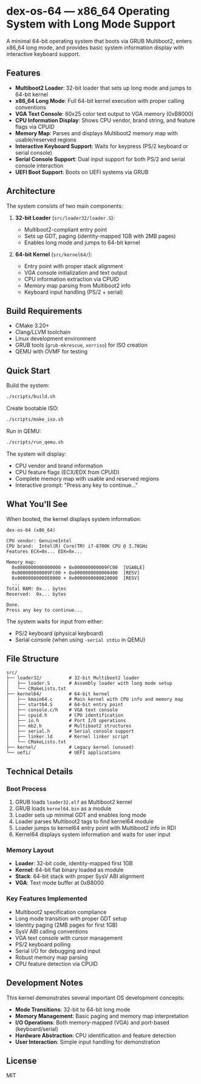 # dex-os-64 — x86_64 Operating System with Long Mode Support

A minimal 64-bit operating system that boots via GRUB Multiboot2, enters x86_64 long mode, and provides basic system information display with interactive keyboard support.

## Features

- **Multiboot2 Loader**: 32-bit loader that sets up long mode and jumps to 64-bit kernel
- **x86_64 Long Mode**: Full 64-bit kernel execution with proper calling conventions
- **VGA Text Console**: 80x25 color text output to VGA memory (0xB8000)
- **CPU Information Display**: Shows CPU vendor, brand string, and feature flags via CPUID
- **Memory Map**: Parses and displays Multiboot2 memory map with usable/reserved regions
- **Interactive Keyboard Support**: Waits for keypress (PS/2 keyboard or serial console)
- **Serial Console Support**: Dual input support for both PS/2 and serial console interaction
- **UEFI Boot Support**: Boots on UEFI systems via GRUB

## Architecture

The system consists of two main components:

1. **32-bit Loader** (`src/loader32/loader.S`):
   - Multiboot2-compliant entry point
   - Sets up GDT, paging (identity-mapped 1GB with 2MB pages)
   - Enables long mode and jumps to 64-bit kernel

2. **64-bit Kernel** (`src/kernel64/`):
   - Entry point with proper stack alignment
   - VGA console initialization and text output
   - CPU information extraction via CPUID
   - Memory map parsing from Multiboot2 info
   - Keyboard input handling (PS/2 + serial)

## Build Requirements

- CMake 3.20+
- Clang/LLVM toolchain
- Linux development environment
- GRUB tools (`grub-mkrescue`, `xorriso`) for ISO creation
- QEMU with OVMF for testing

## Quick Start

Build the system:
```bash
./scripts/build.sh
```

Create bootable ISO:
```bash
./scripts/make_iso.sh
```

Run in QEMU:
```bash
./scripts/run_qemu.sh
```

The system will display:
- CPU vendor and brand information
- CPU feature flags (ECX/EDX from CPUID)
- Complete memory map with usable and reserved regions
- Interactive prompt: "Press any key to continue..."

## What You'll See

When booted, the kernel displays system information:

```
dex-os-64 (x86_64)

CPU vendor: GenuineIntel
CPU brand:  Intel(R) Core(TM) i7-8700K CPU @ 3.70GHz
Features ECX=0x... EDX=0x...

Memory map:
  0x0000000000000000 + 0x000000000009FC00  [USABLE]
  0x000000000009FC00 + 0x0000000000000400  [RESV]
  0x00000000000E0000 + 0x0000000000020000  [RESV]
  ...
Total RAM: 0x... bytes
Reserved:  0x... bytes

Done.
Press any key to continue...
```

The system waits for input from either:
- PS/2 keyboard (physical keyboard)
- Serial console (when using `-serial stdio` in QEMU)

## File Structure

```
src/
├── loader32/          # 32-bit Multiboot2 loader
│   ├── loader.S       # Assembly loader with long mode setup
│   └── CMakeLists.txt
├── kernel64/          # 64-bit kernel
│   ├── kmain64.c      # Main kernel with CPU info and memory map
│   ├── start64.S      # 64-bit entry point
│   ├── console.c/h    # VGA text console
│   ├── cpuid.h        # CPU identification
│   ├── io.h           # Port I/O operations
│   ├── mb2.h          # Multiboot2 structures
│   ├── serial.h       # Serial console support
│   ├── linker.ld      # Kernel linker script
│   └── CMakeLists.txt
├── kernel/            # Legacy kernel (unused)
└── uefi/              # UEFI applications
```

## Technical Details

### Boot Process
1. GRUB loads `loader32.elf` as Multiboot2 kernel
2. GRUB loads `kernel64.bin` as a module
3. Loader sets up minimal GDT and enables long mode
4. Loader parses Multiboot2 tags to find kernel64 module
5. Loader jumps to kernel64 entry point with Multiboot2 info in RDI
6. Kernel64 displays system information and waits for user input

### Memory Layout
- **Loader**: 32-bit code, identity-mapped first 1GB
- **Kernel**: 64-bit flat binary loaded as module
- **Stack**: 64-bit stack with proper SysV ABI alignment
- **VGA**: Text mode buffer at 0xB8000

### Key Features Implemented
- Multiboot2 specification compliance
- Long mode transition with proper GDT setup
- Identity paging (2MB pages for first 1GB)
- SysV ABI calling conventions
- VGA text console with cursor management
- PS/2 keyboard polling
- Serial I/O for debugging and input
- Robust memory map parsing
- CPU feature detection via CPUID

## Development Notes

This kernel demonstrates several important OS development concepts:
- **Mode Transitions**: 32-bit to 64-bit long mode
- **Memory Management**: Basic paging and memory map interpretation  
- **I/O Operations**: Both memory-mapped (VGA) and port-based (keyboard/serial)
- **Hardware Abstraction**: CPU identification and feature detection
- **User Interaction**: Simple input handling for demonstration

## License

MIT
